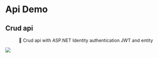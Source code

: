 # Api Demo 

## Crud api 

<p align="center">🚀 Crud api with ASP.NET Identity authentication JWT and entity</p>

<img src="https://img.shields.io/static/v1?label=ApiDemo&message=CRUD API&color=7159c1&style=for-the-badge&logo=ghost"/>
